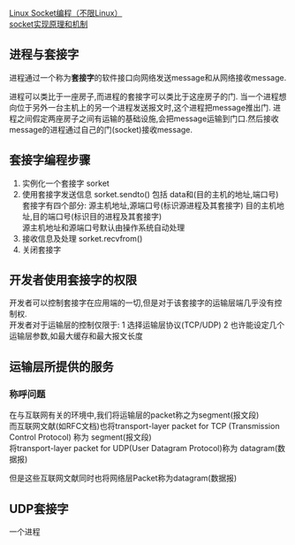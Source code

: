 [Linux Socket编程（不限Linux）](http://www.cnblogs.com/skynet/archive/2010/12/12/1903949.html)  
[socket实现原理和机制](https://www.cnblogs.com/airtcp/p/5230161.html)

## 进程与套接字
进程通过一个称为**套接字**的软件接口向网络发送message和从网络接收message.

进程可以类比于一座房子,而进程的套接字可以类比于这座房子的门. 当一个进程想向位于另外一台主机上的另一个进程发送报文时,这个进程把message推出门. 进程之间假定两座房子之间有运输的基础设施,会把message运输到门口.然后接收message的进程通过自己的门(socket)接收message.

## 套接字编程步骤
1. 实例化一个套接字 sorket
2. 使用套接字发送信息 sorket.sendto() 包括 data和(目的主机的地址,端口号) 
套接字有四个部分: 源主机地址,源端口号(标识源进程及其套接字)  目的主机地址,目的端口号(标识目的进程及其套接字)  
源主机地址和源端口号默认由操作系统自动处理
3. 接收信息及处理  sorket.recvfrom()
4. 关闭套接字

## 开发者使用套接字的权限
开发者可以控制套接字在应用端的一切,但是对于该套接字的运输层端几乎没有控制权.  
开发者对于运输层的控制仅限于: 1 选择运输层协议(TCP/UDP)  2 也许能设定几个运输层参数,如最大缓存和最大报文长度


## 运输层所提供的服务
### 称呼问题
在与互联网有关的环境中,我们将运输层的packet称之为segment(报文段)  
而互联网文献(如RFC文档)也将transport-layer packet for TCP (Transmission Control Protocol) 称为 segment(报文段)  
                       将transport-layer packet for UDP(User Datagram Protocol)称为 datagram(数据报)
                       
但是这些互联网文献同时也将网络层Packet称为datagram(数据报)

## UDP套接字
一个进程 
